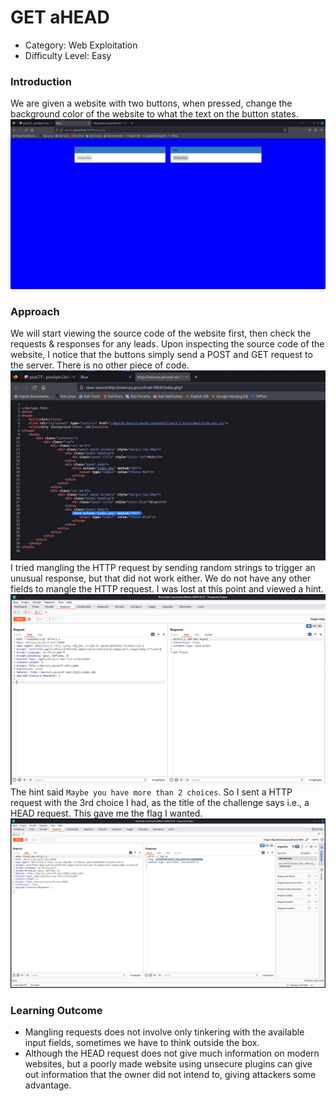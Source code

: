 # GET aHEAD

- Category: Web Exploitation
- Difficulty Level: Easy

### Introduction
We are given a website with two buttons, when pressed, change the background color of the website to what the text on the button states.
![](Images/qwe0.png)

### Approach
We will start viewing the source code of the website first, then check the requests & responses for any leads.
Upon inspecting the source code of the website, I notice that the buttons simply send a POST and GET request to the server. There is no other piece of code.
![](Images/qwe1.png)
I tried mangling the HTTP request by sending random strings to trigger an unusual response, but that did not work either. We do not have any other fields to mangle the HTTP request. I was lost at this point and viewed a hint.
![](Images/qwe2.png)
The hint said `Maybe you have more than 2 choices`. So I sent a HTTP request with the 3rd choice I had, as the title of the challenge says i.e., a HEAD request. This gave me the flag I wanted.
![](Images/qwe3.png)

### Learning Outcome
- Mangling requests does not involve only tinkering with the available input fields, sometimes we have to think outside the box.
- Although the HEAD request does not give much information on modern websites, but a poorly made website using unsecure plugins can give out information that the owner did not intend to, giving attackers some advantage.

